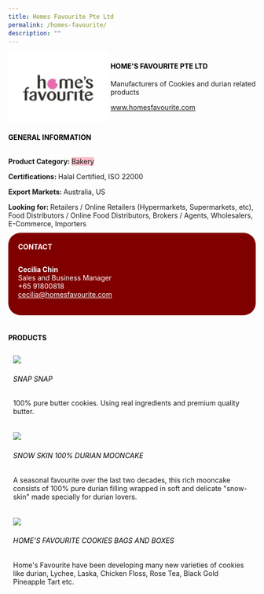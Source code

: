 ```yaml
--- 
title: Homes Favourite Pte Ltd 
permalink: /homes-favourite/ 
description: ""
--- 
```

<div class="flex-paragraph"> 
<p style="text-transform: uppercase">
</p>
</div> 
<div class="flex-container" style="display: flex; flex-wrap: wrap;"> 
<div class="card sgds" style="flex: 1 1 40%; display: block;">
<img src="/images/homesfav.png">
</div> 
<div class="card-sgds" style="flex: 1 1 58%; display: block; margin-left: 3px"> 
<h4 style="text-transform: uppercase; color: black;">
<b>Home's Favourite Pte Ltd
</b>
</h4> 
<p>Manufacturers of Cookies and durian related products
</p> 
<p>
<a href="https://www.homesfavourite.com" target="_blank">www.homesfavourite.com
</a>
</p> 
</div> 
</div> 
<h4 style="text-transform: uppercase; color: black;">
<b>General Information
</b>
</h4> 
<div class="flex-container" style="display: flex; flex-wrap: wrap;"> 
<div class="card sgds" style="flex: 1 1 65%; display: block; align-self: stretch"> 
<div class="flex-paragraph"> 
<p>
<b>Product Category: 
</b>
<span style="background-color: pink; border-radius: 10 px;">Bakery
</span>
</p> 
<p>
<b>Certifications: 
</b> Halal Certified, ISO 22000
</p> 
<p>
<b>Export Markets: 
</b>Australia, US
</p> 
<p style="margin-bottom: 10px;">
<b>Looking for: 
</b>Retailers / Online Retailers (Hypermarkets, Supermarkets, etc), Food Distributors / Online Food Distributors, Brokers / Agents, Wholesalers, E-Commerce, Importers
</p> 
</div> 
</div> 
<div class="card sgds" style="flex: 1 1 35%; padding: 10px; display: block; background-color: maroon; border-radius: 25px; align-self: center;"> 
<h4 style="color: white; margin-top: 10px; margin-left: 10px;">CONTACT
</h4> 
<div class="flex-paragraph"> 
<p style="padding: 10px; color: white;">
<b>Cecilia Chin
</b>
<br>Sales and Business Manager
<br>+65 91800818
<br>
<a href="mailto:cecilia@homesfavourite.com" style="color: white;">cecilia@homesfavourite.com
</a>
</p> 
</div> 
</div> 
</div> 
<br> 
<h4 style="text-transform: uppercase; color: black;">
<b>products
</b>
</h4> 
<div style="display: flex; flex-wrap: wrap;"> 
<div class="card sgds" style="flex: 1 1 47%; margin: 10px; display: block;"> 
<div class="flex-image" style="display: block;">
<img src="https://drive.google.com/uc?id=1cgtPXhCA78uIY8zddi4De4UsfflDmCz0&export=download">
</div> 
<div class="flex-paragraph"> 
<h6 style="text-transform: uppercase; color: black;">Snap Snap
</h6> 
<p>100% pure butter cookies. Using real ingredients and premium quality butter.
</p>
</div> 
</div> 
<div class="card sgds" style="flex: 1 1 47%; margin: 10px; display: block;"> 
<div class="flex-image" style="display: block;">
<img src="https://drive.google.com/uc?id=1UW5nk2O-kyyJmwJfrx0_hIIlar49xdtp&export=download">
</div> 
<div class="flex-paragraph"> 
<h6 style="text-transform: uppercase; color: black;"> Snow Skin 100% Durian Mooncake
</h6> 
<p>A seasonal favourite over the last two decades, this rich mooncake consists of 100% pure durian filling wrapped in soft and delicate "snow-skin" made specially for durian lovers.
</p>
</div> 
</div> 
<div class="card sgds" style="flex: 1 1 47%; margin: 10px; display: block;"> 
<div class="flex-image" style="display: block;">
<img src="https://drive.google.com/uc?id=13r8vCV6RFJ5Hac8m8cFXP_IpucUEcvJv&export=download">
</div> 
<div class="flex-paragraph"> 
<h6 style="text-transform: uppercase; color: black;">Home's Favourite Cookies Bags and Boxes
</h6> 
<p>Home's Favourite have been developing many new varieties of cookies like durian, Lychee, Laska, Chicken Floss, Rose Tea, Black Gold Pineapple Tart etc.
</p>
</div> 
</div> 
</div>